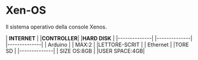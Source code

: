# Xen-OS
Il sistema operativo della console Xenos.

| **INTERNET** |    |**CONTROLLER**|    |**HARD DISK** |
|--------------|    |--------------|    |--------------|
| Arduino      |    | MAX:2        |    |LETTORE-SCRIT |
| Ethernet     |                        |TORE SD       |
                                        |--------------|
                                        | SIZE OS:8GB  |
                                        |USER SPACE:4GB|
